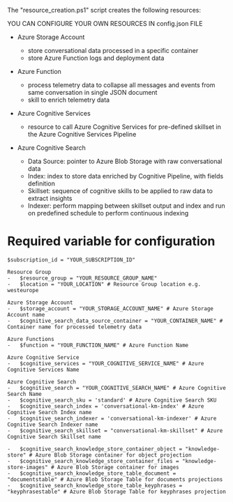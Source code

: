 The "resource_creation.ps1" script creates the following resources:

YOU CAN CONFIGURE YOUR OWN RESOURCES IN config.json FILE

-   Azure Storage Account
    -   store conversational data processed in a specific container
    -   store Azure Function logs and deployment data

-   Azure Function
    -   process telemetry data to collapse all messages and events from same conversation in single JSON document
    -   skill to enrich telemetry data

-   Azure Cognitive Services
    -   resource to call Azure Cognitive Services for pre-defined skillset in the Azure Cognitive Services Pipeline

-   Azure Cognitive Search
    -   Data Source: pointer to Azure Blob Storage with raw conversational data
    -   Index: index to store data enriched by Cognitive Pipeline, with fields definition
    -   Skillset: sequence of cognitive skills to be applied to raw data to extract insights
    -   Indexer: perform mapping between skillset output and index and run on predefined schedule to perform continuous indexing

# Required variable for configuration

    $subscription_id = "YOUR_SUBSCRIPTION_ID"

    Resource Group
    -   $resource_group = "YOUR_RESOURCE_GROUP_NAME" 
    -   $location = "YOUR_LOCATION" # Resource Group location e.g. westeurope
    
    Azure Storage Account
    -   $storage_account = "YOUR_STORAGE_ACCOUNT_NAME" # Azure Storage Account name
    -   $cognitive_search_data_source_container = "YOUR_CONTAINER_NAME" # Container name for processed telemetry data

    Azure Functions
    -   $function = "YOUR_FUNCTION_NAME" # Azure Function Name

    Azure Cognitive Service
    -   $cognitive_services = "YOUR_COGNITIVE_SERVICE_NAME" # Azure Cognitive Services Name

    Azure Cognitive Search
    -   $cognitive_search = "YOUR_COGNITIVE_SEARCH_NAME" # Azure Cognitive Search Name
    -   $cognitive_search_sku = 'standard' # Azure Cognitive Search SKU
    -   $cognitive_search_index = 'conversational-km-index' # Azure Cognitive Search Index name
    -   $cognitive_search_indexer = 'conversational-km-indexer' # Azure Cognitive Search Indexer name
    -   $cognitive_search_skillset = "conversational-km-skillset" # Azure Cognitive Search Skillset name

    -   $cognitive_search_knowledge_store_container_object = "knowledge-store" # Azure Blob Storage container for object projection
    -   $cognitive_search_knowledge_store_container_files = "knowledge-store-images" # Azure Blob Storage container for images
    -   $cognitive_search_knowledge_store_table_document = "documentstable" # Azure Blob Storage Table for documents projections
    -   $cognitive_search_knowledge_store_table_keyphrases = "keyphrasestable" # Azure Blob Storage Table for keyphrases projection
    
